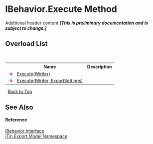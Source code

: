 # IBehavior.Execute Method 
Additional header content _**\[This is preliminary documentation and is subject to change.\]**_


## Overload List
&nbsp;<table><tr><th></th><th>Name</th><th>Description</th></tr><tr><td>![Public method](media/pubmethod.gif "Public method")</td><td><a href="f75d2f9a-69ed-3880-819b-e47caf1962c3">Execute(IWriter)</a></td><td /></tr><tr><td>![Public method](media/pubmethod.gif "Public method")</td><td><a href="db6f6ad1-15ca-a734-c34d-dd25492ed563">Execute(IWriter, ExportSettings)</a></td><td /></tr></table>&nbsp;
<a href="#ibehavior.execute-method">Back to Top</a>

## See Also


#### Reference
<a href="a8b74454-949b-428d-697a-921bc9744869">IBehavior Interface</a><br /><a href="ef57ffcc-e95e-b212-5a46-9aa6f5a3511f">iTin.Export.Model Namespace</a><br />